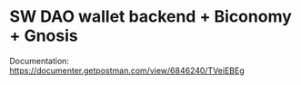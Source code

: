 # SW DAO wallet backend + Biconomy + Gnosis

Documentation: https://documenter.getpostman.com/view/6846240/TVeiEBEg
